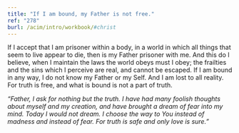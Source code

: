 ```yaml
---
title: "If I am bound, my Father is not free."
ref: "278"
burl: /acim/intro/workbook/#christ
---
```


If I accept that I am prisoner within a body, in a world in which all
things that seem to live appear to die, then is my Father prisoner with
me. And this do I believe, when I maintain the laws the world obeys must
I obey; the frailties and the sins which I perceive are real, and cannot
be escaped. If I am bound in any way, I do not know my Father or my
Self. And I am lost to all reality. For truth is free, and what is bound
is not a part of truth.

*“Father, I ask for nothing but the truth. I have had many foolish
thoughts about myself and my creation, and have brought a dream of fear
into my mind. Today I would not dream. I choose the way to You instead
of madness and instead of fear. For truth is safe and only love is
sure.”*

